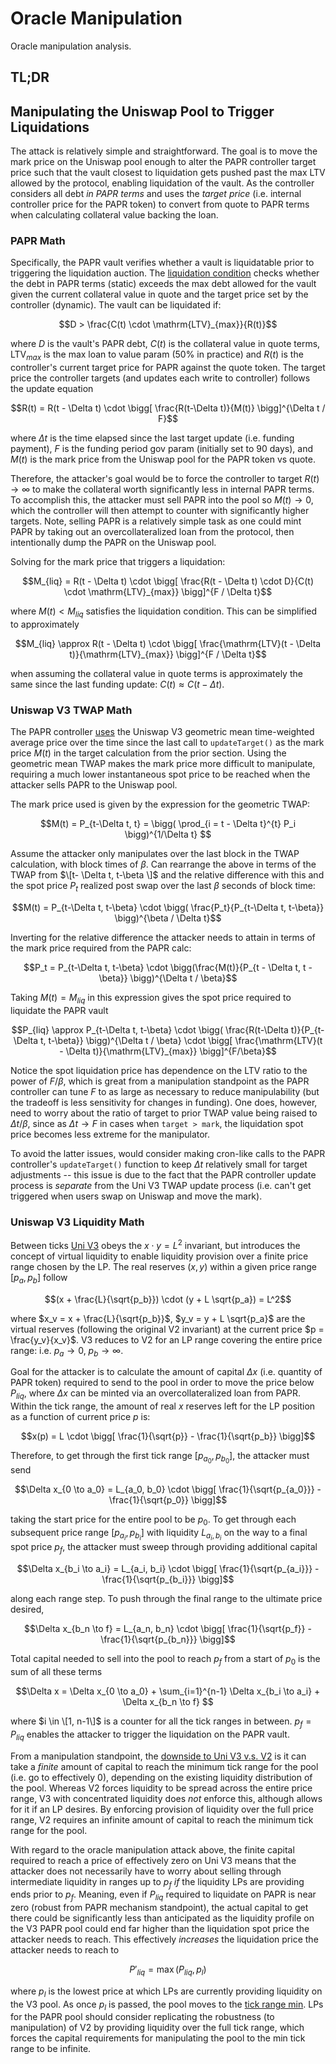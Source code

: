 # Oracle Manipulation

Oracle manipulation analysis.

## TL;DR


## Manipulating the Uniswap Pool to Trigger Liquidations

The attack is relatively simple and straightforward. The goal is to move the mark price on the Uniswap pool
enough to alter the PAPR controller target price such that the vault closest to liquidation gets pushed past the max LTV
allowed by the protocol, enabling liquidation of the vault. As the controller considers
all debt *in PAPR terms* and uses the *target price* (i.e. internal controller price for the PAPR token) to
convert from quote to PAPR terms when calculating collateral value backing the loan.

### PAPR Math

Specifically, the PAPR vault verifies whether a vault is liquidatable prior to triggering the liquidation auction.
The [liquidation condition](https://github.com/with-backed/papr/blob/master/src/PaprController.sol#L337)
checks whether the debt in PAPR terms (static) exceeds the max debt allowed for the vault
given the current collateral value in quote and the target price set by the controller
(dynamic). The vault can be liquidated if:

```math
D > \frac{C(t) \cdot \mathrm{LTV}_{max}}{R(t)}
```

where $D$ is the vault's PAPR debt, $C(t)$ is the collateral value in quote terms, $\mathrm{LTV}_{max}$ is the
max loan to value param (50\% in practice) and $R(t)$ is the controller's current target price
for PAPR against the quote token. The target price the controller targets (and updates each write to controller)
follows the update equation

```math
R(t) = R(t - \Delta t) \cdot \bigg[ \frac{R(t-\Delta t)}{M(t)} \bigg]^{\Delta t / F}
```

where $\Delta t$ is the time elapsed since the last target update (i.e. funding payment),
$F$ is the funding period gov param (initially set to 90 days), and $M(t)$ is the mark price
from the Uniswap pool for the PAPR token vs quote.

Therefore, the attacker's goal would be to force the controller to target $R(t) \to \infty$ to make the collateral
worth significantly less in internal PAPR terms. To accomplish this, the attacker must sell PAPR into the pool so $M(t) \to 0$,
which the controller will then attempt to counter with significantly higher targets. Note, selling PAPR is a
relatively simple task as one could mint PAPR by taking out an overcollateralized loan from the protocol, then intentionally
dump the PAPR on the Uniswap pool.

Solving for the mark price that triggers a liquidation:

```math
M_{liq} = R(t - \Delta t) \cdot \bigg[ \frac{R(t - \Delta t) \cdot D}{C(t) \cdot \mathrm{LTV}_{max}} \bigg]^{F / \Delta t}
```

where $M(t) < M_{liq}$ satisfies the liquidation condition. This can be simplified to approximately

```math
M_{liq} \approx R(t - \Delta t) \cdot \bigg[ \frac{\mathrm{LTV}(t - \Delta t)}{\mathrm{LTV}_{max}} \bigg]^{F / \Delta t}
```

when assuming the collateral value in quote terms is approximately the same since the last funding update: $C(t) \approx C(t-\Delta t)$.


### Uniswap V3 TWAP Math

The PAPR controller [uses](https://github.com/with-backed/papr/blob/master/src/UniswapOracleFundingRateController.sol#L144) the Uniswap V3
geometric mean time-weighted average price over the time since the last call to `updateTarget()` as the mark price $M(t)$ in the target calculation
from the prior section. Using the geometric mean TWAP makes the mark price more difficult to manipulate, requiring a much lower
instantaneous spot price to be reached when the attacker sells PAPR to the Uniswap pool.

The mark price used is given by the expression for the geometric TWAP:

```math
M(t) = P_{t-\Delta t, t} = \bigg( \prod_{i = t - \Delta t}^{t} P_i \bigg)^{1/\Delta t}   
```

Assume the attacker only manipulates over the last block in the TWAP calculation, with block times of $\beta$. Can rearrange the above
in terms of the TWAP from $\[t- \Delta t, t-\beta \]$ and the relative difference with this and the spot price $P_t$ realized post swap
over the last $\beta$ seconds of block time:

```math
M(t) = P_{t-\Delta t, t-\beta} \cdot \bigg( \frac{P_t}{P_{t-\Delta t, t-\beta}} \bigg)^{\beta / \Delta t}
```

Inverting for the relative difference the attacker needs to attain in terms of the mark price required from the PAPR calc:

```math
P_t = P_{t-\Delta t, t-\beta} \cdot \bigg(\frac{M(t)}{P_{t - \Delta t, t - \beta}} \bigg)^{\Delta t / \beta}
```

Taking $M(t) = M_{liq}$ in this expression gives the spot price required to liquidate the PAPR vault

```math
P_{liq} \approx P_{t-\Delta t, t-\beta} \cdot \bigg( \frac{R(t-\Delta t)}{P_{t-\Delta t, t-\beta}} \bigg)^{\Delta t / \beta} \cdot \bigg[ \frac{\mathrm{LTV}(t - \Delta t)}{\mathrm{LTV}_{max}} \bigg]^{F/\beta}
```

Notice the spot liquidation price has dependence on the LTV ratio to the power of $F / \beta$, which is great from a manipulation standpoint
as the PAPR controller can tune $F$ to as large as necessary to reduce manipulability (but the tradeoff is less sensitivity for changes in funding).
One does, however, need to worry about the ratio of target to prior TWAP value being raised to $\Delta t / \beta$, since as $\Delta t \to F$ in
cases when `target > mark`, the liquidation spot price becomes less extreme for the manipulator.

To avoid the latter issues, would consider making cron-like calls to the PAPR controller's `updateTarget()` function to keep $\Delta t$ relatively small
for target adjustments -- this issue is due to the fact that the PAPR controller update process is *separate* from the Uni V3 TWAP update
process (i.e. can't get triggered when users swap on Uniswap and move the mark).


### Uniswap V3 Liquidity Math

Between ticks [Uni V3](https://uniswap.org/whitepaper-v3.pdf) obeys the $x \cdot y = L^2$ invariant, but introduces the concept of virtual liquidity
to enable liquidity provision over a finite price range chosen by the LP. The real reserves $(x, y)$ within a given price range $[p_a, p_b]$ follow

```math
(x + \frac{L}{\sqrt{p_b}}) \cdot (y + L \sqrt{p_a}) = L^2
```

where $x_v = x + \frac{L}{\sqrt{p_b}}$, $y_v = y + L \sqrt{p_a}$ are the virtual reserves (following the original V2 invariant) at the
current price $p = \frac{y_v}{x_v}$. V3 reduces to V2 for an LP range covering the entire price range: i.e. $p_a \to 0$, $p_b \to \infty$.

Goal for the attacker is to calculate the amount of capital $\Delta x$ (i.e. quantity of PAPR token) required to send to the pool in order to
move the price below $P_{liq}$, where $\Delta x$ can be minted via an overcollateralized loan from PAPR. Within the tick range, the amount of real $x$
reserves left for the LP position as a function of current price $p$ is:

```math
x(p) = L \cdot \bigg[ \frac{1}{\sqrt{p}} - \frac{1}{\sqrt{p_b}} \bigg]
```

Therefore, to get through the first tick range $[p_{a_0}, p_{b_0}]$, the attacker must send

```math
\Delta x_{0 \to a_0} = L_{a_0, b_0} \cdot \bigg[ \frac{1}{\sqrt{p_{a_0}}} - \frac{1}{\sqrt{p_0}} \bigg]
```

taking the start price for the entire pool to be $p_0$. To get through each subsequent price range $[p_{a_i}, p_{b_i}]$ with
liquidity $L_{a_i, b_i}$ on the way to a final spot price $p_f$, the attacker must sweep through providing additional capital

```math
\Delta x_{b_i \to a_i} = L_{a_i, b_i} \cdot \bigg[ \frac{1}{\sqrt{p_{a_i}}} - \frac{1}{\sqrt{p_{b_i}}} \bigg]
```

along each range step. To push through the final range to the ultimate price desired,

```math
\Delta x_{b_n \to f} = L_{a_n, b_n} \cdot \bigg[ \frac{1}{\sqrt{p_f}} - \frac{1}{\sqrt{p_{b_n}}} \bigg]
```

Total capital needed to sell into the pool to reach $p_f$ from a start of $p_0$ is the sum of all these terms

```math
\Delta x = \Delta x_{0 \to a_0} + \sum_{i=1}^{n-1} \Delta x_{b_i \to a_i} + \Delta x_{b_n \to f}  
```

where $i \in \[1, n-1\]$ is a counter for all the tick ranges in between. $p_f = P_{liq}$ enables the attacker to trigger
the liquidation on the PAPR vault.

From a manipulation standpoint, the [downside to Uni V3 v.s. V2](https://cmichel.io/replaying-ethereum-hacks-rari-fuse-vusd-price-manipulation/)
is it can take a *finite* amount of capital to reach the minimum tick range for the pool (i.e. go to effectively 0), depending on
the existing liquidity distribution of the pool. Whereas V2 forces liquidity to be spread across the entire price range, V3 with
concentrated liquidity does *not* enforce this, although allows for it if an LP desires. By enforcing provision of liquidity over the
full price range, V2 requires an infinite amount of capital to reach the minimum tick range for the pool.

With regard to the oracle manipulation attack above, the finite capital required to reach a price of effectively zero on Uni V3 means that
the attacker does not necessarily have to worry about selling through intermediate liquidity in ranges up to $p_f$ *if* the liquidity LPs
are providing ends prior to $p_f$. Meaning, even if $P_{liq}$ required to liquidate on PAPR is near zero (robust from PAPR mechanism standpoint),
the actual capital to get there could be significantly less than anticipated as the liquidity profile on the V3 PAPR pool could end far higher
than the liquidation spot price the attacker needs to reach. This effectively *increases* the liquidation price the attacker needs to reach to

```math
P'_{liq} = \max (P_{liq}, p_{l})
```

where $p_l$ is the lowest price at which LPs are currently providing liquidity on the V3 pool. As once $p_l$ is passed, the pool moves to
the [tick range min](https://github.com/Uniswap/v3-core/blob/main/contracts/UniswapV3Pool.sol#L656). LPs for the PAPR pool should consider
replicating the robustness (to manipulation) of V2 by providing liquidity over the full tick range, which forces the capital requirements
for manipulating the pool to the min tick range to be infinite.

